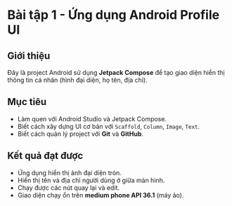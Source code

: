 ﻿# Bài tập 1 - Ứng dụng Android Profile UI

## Giới thiệu
Đây là project Android sử dụng **Jetpack Compose** để tạo giao diện hiển thị thông tin cá nhân (hình đại diện, họ tên, địa chỉ).

## Mục tiêu
- Làm quen với Android Studio và Jetpack Compose.
- Biết cách xây dựng UI cơ bản với `Scaffold`, `Column`, `Image`, `Text`.
- Biết cách quản lý project với **Git** và **GitHub**.

## Kết quả đạt được
- Ứng dụng hiển thị ảnh đại diện tròn.
- Hiển thị tên và địa chỉ người dùng ở giữa màn hình.
- Chạy được các nút quay lại và edit.
- Giao diện chạy ổn trên **medium phone API 36.1** (máy ảo).

